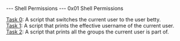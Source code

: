 --- Shell Permissions ---
0x01 Shell Permissions

[Task 0](): A script that switches the current user to the user betty. </br>
[Task 1](): A script that prints the effective username of the current user.</br>
[Task 2](): A script that prints all the groups the current user is part of.</br>
